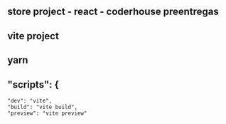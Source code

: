 ## store project - react - coderhouse preentregas
## vite project
## yarn
## "scripts": {
    "dev": "vite",
    "build": "vite build",
    "preview": "vite preview"